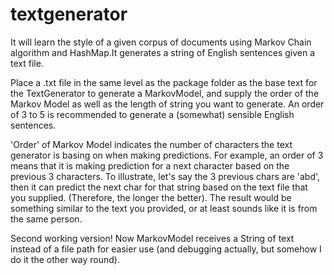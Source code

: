 # textgenerator

It will learn the style of a given corpus of documents using Markov Chain algorithm and HashMap.It generates a string of English sentences given a text file.

Place a .txt file in the same level as the package folder as the base text for the TextGenerator to generate a MarkovModel, and supply the order of the Markov Model as well as the length of string you want to generate. An order of 3 to 5 is recommended to generate a (somewhat) sensible English sentences.

'Order' of Markov Model indicates the number of characters the text generator is basing on when making predictions. For example, an order of 3 means that it is making prediction for a next character based on the previous 3 characters. To illustrate, let's say the 3 previous chars are 'abd', then it can predict the next char for that string based on the text file that you supplied. (Therefore, the longer the better). The result would be something similar to the text you provided, or at least sounds like it is from the same person.

Second working version! Now MarkovModel receives a String of text instead of a file path for easier use (and debugging actually, but somehow I do it the other way round).
